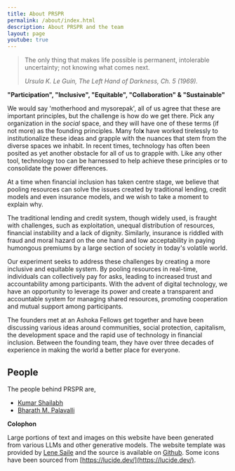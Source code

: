 ```yaml
---
title: About PRSPR
permalink: /about/index.html
description: About PRSPR and the team
layout: page
youtube: true
---
```


<blockquote>
<p>The only thing that makes life possible is permanent, intolerable uncertainty; not knowing what comes next.</p>
<p><cite>Ursula K. Le Guin, The Left Hand of Darkness, Ch. 5 (1969).</cite></p>
</blockquote>

**"Participation", "Inclusive", "Equitable", "Collaboration" &amp; "Sustainable"**

We would say 'motherhood and mysorepak', all of us agree that these are important principles, but the challenge is how do we get there. Pick any organization in the <i>social</i> space, and they will have one of these terms (if not more) as the founding principles. Many fol**x** have worked tirelessly to institutionalize these ideas and grapple with the nuances that stem from the diverse spaces we inhabit. In recent times, technology has often been posited as yet another obstacle for all of us to grapple with. Like any other tool, technology too can be harnessed to help achieve these principles or to consolidate the power differences.

At a time when financial inclusion has taken centre stage, we believe that pooling resources can solve the issues created by traditional lending, credit models and even insurance models, and we wish to take a moment to explain why.

The traditional lending and credit system, though widely used, is fraught with challenges, such as exploitation, unequal distribution of resources, financial instability and a lack of dignity. Similarly, insurance is riddled with fraud and moral hazard on the one hand and low acceptability in paying humongous premiums by a large section of society in today's volatile world.

Our experiment seeks to address these challenges by creating a more inclusive and equitable system. By pooling resources in real-time, individuals can collectively pay for asks, leading to increased trust and accountability among participants. With the advent of digital technology, we have an opportunity to leverage its power and create a transparent and accountable system for managing shared resources, promoting cooperation and mutual support among participants.

The founders met at an Ashoka Fellows get together and have been discussing various ideas around communities, social protection, capitalism, the development space and the rapid use of technology in financial inclusion. Between the founding team, they have over three decades of experience in making the world a better place for everyone.

## People
The people behind PRSPR are,
- [Kumar Shailabh](https://in.linkedin.com/in/kumarshailabh)
- [Bharath M. Palavalli](https://bharathpalavalli.com/)

**Colophon**

Large portions of text and images on this website have been generated from various LLMs and other generative models. The website template was provided by [Lene Saile](https://www.lenesaile.com/) and the source is available on [Github](https://github.com/madrilene/eleventy-excellent). Some icons have been sourced from [https://lucide.dev/](https://lucide.dev/).
